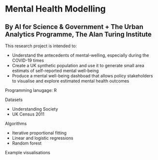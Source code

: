 # Mental Health Modelling
## By AI for Science & Government + The Urban Analytics Programme, The Alan Turing Institute

This research project is intended to:
- Understand the antecedents of mental-welling, especially during the COVID-19 times
- Create a UK synthetic population and use it to generate small area estimats of self-reported mental well-being 
- Produce a mental well-being dashboad that allows policy stakeholders to visualise and explore estimated mental health outcomes

Programming lanugage: R

Datasets
- Understanding Society
- UK Census 2011

Algorithms
- Iterative proportional fitting
- Linear and logistic regressions
- Random forest

Example visualisations
